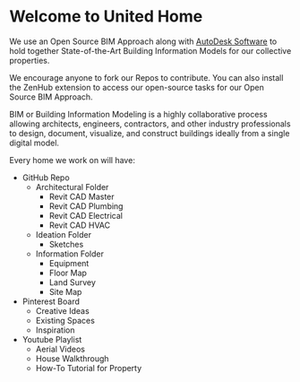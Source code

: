 # Welcome to United Home

We use an Open Source BIM Approach along with [AutoDesk Software](https://www.autodesk.com/industry/aec/bim) to hold together State-of-the-Art Building Information Models for our collective properties.

We encourage anyone to fork our Repos to contribute.  You can also install the ZenHub extension to access our open-source tasks for our Open Source BIM Approach.

BIM or Building Information Modeling is a highly collaborative process allowing architects, engineers, contractors, and other industry professionals to design, document, visualize, and construct buildings ideally from a single digital model.


Every home we work on will have:
* GitHub Repo
  * Architectural Folder
    * Revit CAD Master
    * Revit CAD Plumbing
    * Revit CAD Electrical
    * Revit CAD HVAC
  * Ideation Folder
    * Sketches
  * Information Folder
    * Equipment
    * Floor Map
    * Land Survey
    * Site Map
* Pinterest Board
  * Creative Ideas
  * Existing Spaces
  * Inspiration
* Youtube Playlist
  * Aerial Videos
  * House Walkthrough
  * How-To Tutorial for Property
